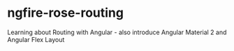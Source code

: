# ngfire-rose-routing
Learning about Routing with Angular - also introduce Angular Material 2 and Angular Flex Layout
